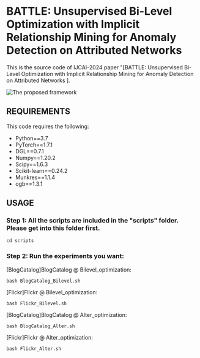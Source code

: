 # BATTLE: Unsupervised Bi-Level Optimization with Implicit Relationship Mining for Anomaly Detection on Attributed Networks

This is the source code of IJCAI-2024 paper "[BATTLE: Unsupervised Bi-Level Optimization with Implicit Relationship Mining for Anomaly Detection on Attributed Networks
]. 

![The proposed framework](framework.png)

## REQUIREMENTS
This code requires the following:
* Python==3.7
* PyTorch==1.7.1
* DGL==0.7.1
* Numpy==1.20.2
* Scipy==1.6.3
* Scikit-learn==0.24.2
* Munkres==1.1.4
* ogb==1.3.1

## USAGE
### Step 1: All the scripts are included in the "scripts" folder. Please get into this folder first.
```
cd scripts
```

### Step 2: Run the experiments you want:

\[BlogCatalog\]BlogCatalog @ Bilevel_optimization:
```
bash BlogCatalog_Bilevel.sh
```
\[Flickr\]Flickr @ Bilevel_optimization:
```
bash Flickr_Bilevel.sh
```
\[BlogCatalog\]BlogCatalog @ Alter_optimization:
```
bash BlogCatalog_Alter.sh
```
\[Flickr\]Flickr @ Alter_optimization:
```
bash Flickr_Alter.sh
```
